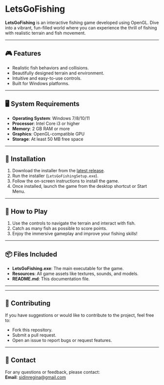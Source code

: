 # LetsGoFishing

**LetsGoFishing** is an interactive fishing game developed using OpenGL. Dive into a vibrant, fun-filled world where you can experience the thrill of fishing with realistic terrain and fish movement.

---

## 🎮 Features
- Realistic fish behaviors and collisions.
- Beautifully designed terrain and environment.
- Intuitive and easy-to-use controls.
- Built for Windows platforms.

---

## 🖥️ System Requirements
- **Operating System**: Windows 7/8/10/11
- **Processor**: Intel Core i3 or higher
- **Memory**: 2 GB RAM or more
- **Graphics**: OpenGL-compatible GPU
- **Storage**: At least 50 MB free space

---

## 🚀 Installation
1. Download the installer from the [latest release](https://github.com/YourUsername/LetsGoFishing/releases).
2. Run the installer (`LetsGoFishingSetup.exe`).
3. Follow the on-screen instructions to install the game.
4. Once installed, launch the game from the desktop shortcut or Start Menu.

---

## 📖 How to Play
1. Use the controls to navigate the terrain and interact with fish.
2. Catch as many fish as possible to score points.
3. Enjoy the immersive gameplay and improve your fishing skills!

---

## 📦 Files Included
- **LetsGoFishing.exe**: The main executable for the game.
- **Resources**: All game assets like textures, sounds, and models.
- **README.md**: This documentation file.

---



---

## 🤝 Contributing
If you have suggestions or would like to contribute to the project, feel free to:
- Fork this repository.
- Submit a pull request.
- Open an issue to report bugs or request features.

---

## 📧 Contact
For any questions or feedback, please contact:  
**Email**: sidinregina@gmail.com  



